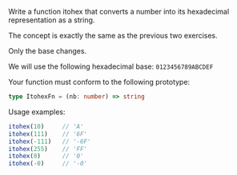 Write a function itohex that converts a number into its hexadecimal representation as a string.

The concept is exactly the same as the previous two exercises.

Only the base changes.

We will use the following hexadecimal base: `0123456789ABCDEF`

Your function must conform to the following prototype:

```typescript
type ItohexFn = (nb: number) => string
```

Usage examples:

```typescript
itohex(10)     // 'A'
itohex(111)    // '6F'
itohex(-111)   // '-6F'
itohex(255)    // 'FF'
itohex(0)      // '0'
itohex(-0)     // '-0'
```

